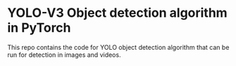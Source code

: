 # YOLO-V3 Object detection algorithm in PyTorch

This repo contains the code for YOLO object detection algorithm that can be run for detection in images and videos.

